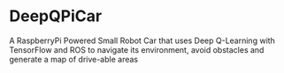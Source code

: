 # DeepQPiCar
A RaspberryPi Powered Small Robot Car that uses Deep Q-Learning with TensorFlow and ROS to navigate its environment, avoid obstacles and generate a map of drive-able areas
